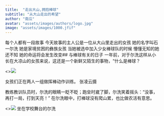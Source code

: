 ```yaml
---
title:  "走出大山,拥抱棒球"
subtitle: "从大山走出的希望"
author: "南瓜"
avatar: "assets/images/authors/logo.jpg"
image: "assets/images/1000.jfif"
---
```


每个人都有一段故事
今天故事的主人公是一位从大山里走出的女孩
她的名字叫石一尔洗
她是家境贫困的彝族女孩
当她被选中加入少女棒球队的时候
懵懂无知的她还不知
她的命运将会发生改变## 与棒球有关的日子
一年前，对于尔洗这样从小长在大凉山的女孩来说，这还是一个新鲜又陌生的事物，“什么是棒球？
<p></p>


<>![](https://inews.gtimg.com/newsapp_bt/0/12981477377/1000)



女孩们正在两人一组做挥棒动作训练。 张凌云摄

教练教训队员时，尔洗的眼睛一眨不眨；跑垒时崴了脚，尔洗笑着摇头：“没事，再打一局，打到天亮！”
在尔洗眼中，打棒球沒有爬山累，也比做农活有意思。

<>![](https://imagepphcloud.thepaper.cn/pph/image/104/692/63.jpg)
坐在学校舞台的尔洗
